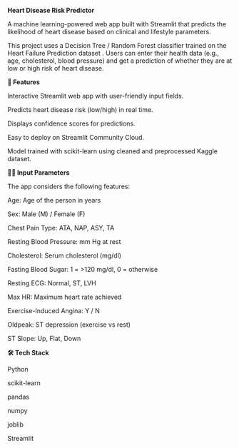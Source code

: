 **Heart Disease Risk Predictor**

A machine learning-powered web app built with Streamlit that predicts the likelihood of heart disease based on clinical and lifestyle parameters.

This project uses a Decision Tree / Random Forest classifier trained on the Heart Failure Prediction dataset
. Users can enter their health data (e.g., age, cholesterol, blood pressure) and get a prediction of whether they are at low or high risk of heart disease.


**🚀 Features**

Interactive Streamlit web app with user-friendly input fields.

Predicts heart disease risk (low/high) in real time.

Displays confidence scores for predictions.

Easy to deploy on Streamlit Community Cloud.

Model trained with scikit-learn using cleaned and preprocessed Kaggle dataset.


**🧑‍⚕️ Input Parameters**

The app considers the following features:

Age: Age of the person in years

Sex: Male (M) / Female (F)

Chest Pain Type: ATA, NAP, ASY, TA

Resting Blood Pressure: mm Hg at rest

Cholesterol: Serum cholesterol (mg/dl)

Fasting Blood Sugar: 1 = >120 mg/dl, 0 = otherwise

Resting ECG: Normal, ST, LVH

Max HR: Maximum heart rate achieved

Exercise-Induced Angina: Y / N

Oldpeak: ST depression (exercise vs rest)

ST Slope: Up, Flat, Down


**🛠️ Tech Stack**

Python

scikit-learn

pandas

numpy

joblib

Streamlit
